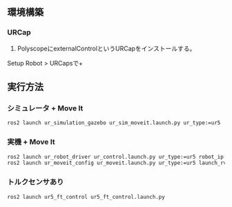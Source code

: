 ## 環境構築
### URCap
1. PolyscopeにexternalControlというURCapをインストールする。

Setup Robot > URCapsで+

## 実行方法
### シミュレータ + Move It
```bash
ros2 launch ur_simulation_gazebo ur_sim_moveit.launch.py ur_type:=ur5
```

### 実機 + Move It
```bash
ros2 launch ur_robot_driver ur_control.launch.py ur_type:=ur5 robot_ip:=${ROBOT_IP} use_sim_time:=false launch_rviz:=false
ros2 launch ur_moveit_config ur_moveit.launch.py ur_type:=ur5 launch_rviz:=true
```

### トルクセンサあり
```bash
ros2 launch ur5_ft_control ur5_ft_control.launch.py
```